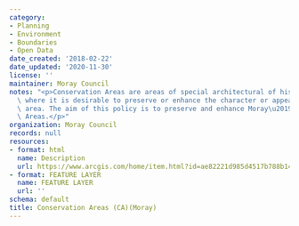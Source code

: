 ```yaml
---
category:
- Planning
- Environment
- Boundaries
- Open Data
date_created: '2018-02-22'
date_updated: '2020-11-30'
license: ''
maintainer: Moray Council
notes: "<p>Conservation Areas are areas of special architectural of historic interest\
  \ where it is desirable to preserve or enhance the character or appearance of the\
  \ area. The aim of this policy is to preserve and enhance Moray\u2019s Conservation\
  \ Areas.</p>"
organization: Moray Council
records: null
resources:
- format: html
  name: Description
  url: https://www.arcgis.com/home/item.html?id=ae82221d985d4517b788b14be8285329
- format: FEATURE LAYER
  name: FEATURE LAYER
  url: ''
schema: default
title: Conservation Areas (CA)(Moray)
---
```

